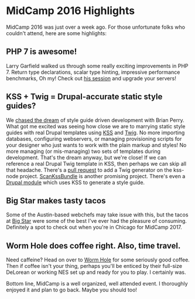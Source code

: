 # MidCamp 2016 Highlights

MidCamp 2016 was just over a week ago. For those unfortunate folks who couldn't attend, here are some highlights:

## PHP 7 is awesome!

Larry Garfield walked us through some really exciting improvements in PHP 7. Return type declarations, scalar type hinting, impressive performance benchmarks, Oh my! Check out [his session](http://2016.midcamp.org/session/php-7-new-new-php) and upgrade your servers!

## KSS + Twig = Drupal-accurate static style guides?

We [chased the dream](http://2016.midcamp.org/session/chasing-dream-style-guide-driven-development-drupal-8) of style guide driven development with Brian Perry. What got me excited was seeing how close we are to marrying static style guides with real Drupal templates using [KSS](https://github.com/kneath/kss) and [Twig](http://twig.sensiolabs.org/). No more importing databases, configuring webservers, or managing provisioning scripts for your designer who just wants to work with the plain markup and styles! No more managing (or mis-managing) two sets of templates during development. That's the dream anyway, but we're close! If we can reference a real Drupal Twig template in KSS, then perhaps we can skip all that headache. There's a [pull request](https://github.com/kss-node/kss-node/pull/228) to add a Twig generator on the kss-node project. [ScanKssBundle](https://github.com/scaninc/ScanKssBundle) is another promising project. There's even a [Drupal module](https://www.drupal.org/project/kss) which uses KSS to generate a style guide.

## Big Star makes tasty tacos

Some of the Austin-based webchefs may take issue with this, but the tacos at [Big Star](http://bigstarchicago.com/) were some of the best I've ever had the pleasure of consuming. Definitely a spot to check out when you're in Chicago for MidCamp 2017.

## Worm Hole does coffee right. Also, time travel.

Need caffeine? Head on over to [Worm Hole](http://www.thewormhole.us/) for some seriously good coffee. Then if coffee isn't your thing, perhaps you'll be enticed by their full-size DeLorean or working NES set up and ready for you to play. I certainly was.

Bottom line, MidCamp is a well organized, well attended event. I thoroughly enjoyed it and plan to go back. Maybe you should too!
